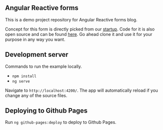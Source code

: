 ## Angular Reactive forms

This is a demo project repository for Angular Reactive forms blog.

Concept for this form is directly picked from our [startup](http://yatrum.com). Code for it is also open source and can be found [here](https://github.com/aviabird.com/yatrum). Go ahead clone it and use it for your purpose in any way you want.

## Development server
Commands to run the example locally.

* `npm install`
* `ng serve`
 
Navigate to `http://localhost:4200/`. The app will automatically reload if you change any of the source files.

## Deploying to Github Pages

Run `ng github-pages:deploy` to deploy to Github Pages.
